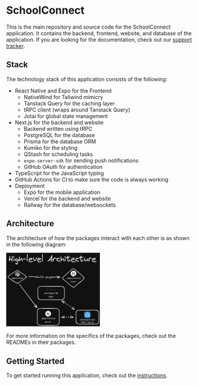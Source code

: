 # SchoolConnect

This is the main repository and source code for the SchoolConnect application. It contains the backend, frontend, website, and database of the application. If you are looking for the documentation, check out our [support tracker](https://github.com/Yash-Singh1/schoolconnect-support-tracker).

## Stack

The technology stack of this application consists of the following:

- React Native and Expo for the Frontend
  - NativeWind for Tailwind mimicry
  - Tanstack Query for the caching layer
  - tRPC client (wraps around Tanstack Query)
  - Jotai for global state management
- Next.js for the backend and website
  - Backend written using tRPC
  - PostgreSQL for the database
  - Prisma for the database ORM
  - Kumiko for the styling
  - QStash for scheduling tasks
  - `expo-server-sdk` for sending push notifications
  - GitHub OAuth for authentication
- TypeScript for the JavaScript typing
- GitHub Actions for CI to make sure the code is always working
- Deployment
  - Expo for the mobile application
  - Vercel for the backend and website
  - Railway for the database/websockets

## Architecture

The architecture of how the packages interact with each other is as shown in the following diagram:

<img src="./docs/highlevel.png" alt="Architecture Diagram" width="50%" />

For more information on the specifics of the packages, check out the READMEs in their packages.

## Getting Started

To get started running this application, check out the [instructions](./INSTRUCTIONS.md).
